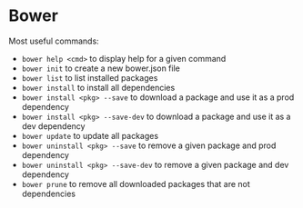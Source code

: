 # Bower

Most useful commands:

* `bower help <cmd>` to display help for a given command
* `bower init` to create a new bower.json file
* `bower list` to list installed packages
* `bower install` to install all dependencies
* `bower install <pkg> --save` to download a package and use it as a prod dependency
* `bower install <pkg> --save-dev` to download a package and use it as a dev dependency
* `bower update` to update all packages
* `bower uninstall <pkg> --save` to remove a given package and prod dependency
* `bower uninstall <pkg> --save-dev` to remove a given package and dev dependency
* `bower prune` to remove all downloaded packages that are not dependencies
